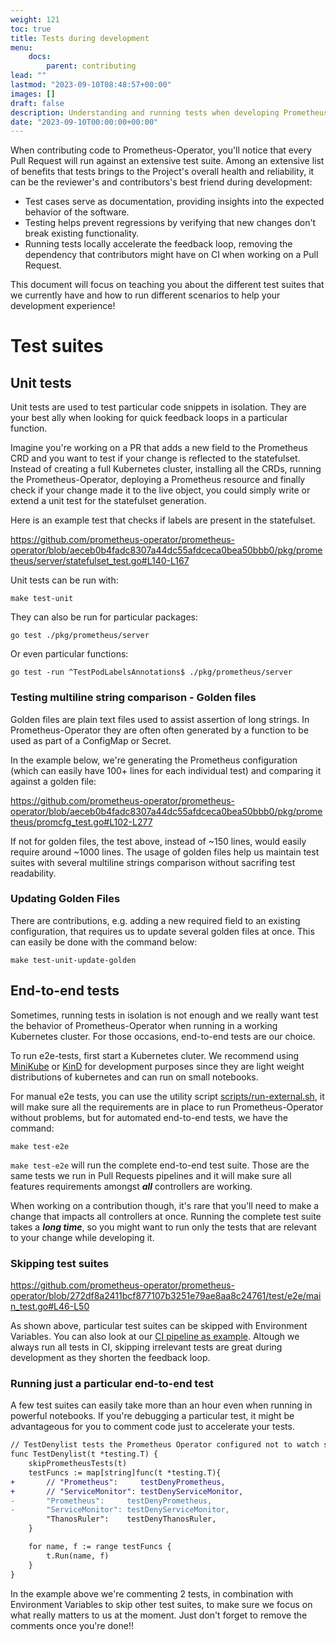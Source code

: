 ```yaml
---
weight: 121
toc: true
title: Tests during development
menu:
    docs:
        parent: contributing
lead: ""
lastmod: "2023-09-10T08:48:57+00:00"
images: []
draft: false
description: Understanding and running tests when developing Prometheus-Operator
date: "2023-09-10T00:00:00+00:00"
---
```


When contributing code to Prometheus-Operator, you'll notice that every Pull Request will run against an extensive test suite. Among an extensive list of benefits that tests brings to the Project's overall health and reliability, it can be the reviewer's and contributors's best friend during development:

* Test cases serve as documentation, providing insights into the expected behavior of the software.
* Testing helps prevent regressions by verifying that new changes don't break existing functionality.
* Running tests locally accelerate the feedback loop, removing the dependency that contributors might have on CI when working on a Pull Request.

This document will focus on teaching you about the different test suites that we currently have and how to run different scenarios to help your development experience!

# Test suites

## Unit tests

Unit tests are used to test particular code snippets in isolation. They are your best ally when looking for quick feedback loops in a particular function. 

Imagine you're working on a PR that adds a new field to the Prometheus CRD and you want to test if your change is reflected to the statefulset. Instead of creating a full Kubernetes cluster, installing all the CRDs, running the Prometheus-Operator, deploying a Prometheus resource and finally check if your change made it to the live object, you could simply write or extend a unit test for the statefulset generation.

Here is an example test that checks if labels are present in the statefulset.

https://github.com/prometheus-operator/prometheus-operator/blob/aeceb0b4fadc8307a44dc55afdceca0bea50bbb0/pkg/prometheus/server/statefulset_test.go#L140-L167

Unit tests can be run with:

```
make test-unit
```

They can also be run for particular packages:

```
go test ./pkg/prometheus/server
```

Or even particular functions:

```
go test -run ^TestPodLabelsAnnotations$ ./pkg/prometheus/server
```

### Testing multiline string comparison - Golden files

Golden files are plain text files used to assist assertion of long strings. In Prometheus-Operator they are often often generated by a function to be used as part of a ConfigMap or Secret.

In the example below, we're generating the Prometheus configuration (which can easily have 100+ lines for each individual test) and comparing it against a golden file:

https://github.com/prometheus-operator/prometheus-operator/blob/aeceb0b4fadc8307a44dc55afdceca0bea50bbb0/pkg/prometheus/promcfg_test.go#L102-L277

If not for golden files, the test above, instead of ~150 lines, would easily require around ~1000 lines. The usage of golden files help us maintain test suites with several multiline strings comparison without sacrifing test readability.

### Updating Golden Files

There are contributions, e.g. adding a new required field to an existing configuration, that requires us to update several golden files at once. This can easily be done with the command below:

```
make test-unit-update-golden
```

## End-to-end tests

Sometimes, running tests in isolation is not enough and we really want test the behavior of Prometheus-Operator when running in a working Kubernetes cluster. For those occasions, end-to-end tests are our choice.

To run e2e-tests, first start a Kubernetes cluter. We recommend using [MiniKube](https://minikube.sigs.k8s.io/docs/start/) or [KinD](https://kind.sigs.k8s.io/) for development purposes since they are light weight distributions of kubernetes and can run on small notebooks.

For manual e2e tests, you can use the utility script [scripts/run-external.sh](./scripts/run-external.sh), it will make sure all the requirements are in place to run Prometheus-Operator without problems, but for automated end-to-end tests, we have the command:

```
make test-e2e
```

`make test-e2e` will run the complete end-to-end test suite. Those are the same tests we run in Pull Requests pipelines and it will make sure all features requirements amongst ***all*** controllers are working.

When working on a contribution though, it's rare that you'll need to make a change that impacts all controllers at once. Running the complete test suite takes a ***long time***, so you might want to run only the tests that are relevant to your change while developing it.

### Skipping test suites

https://github.com/prometheus-operator/prometheus-operator/blob/272df8a2411bcf877107b3251e79ae8aa8c24761/test/e2e/main_test.go#L46-L50

As shown above, particular test suites can be skipped with Environment Variables. You can also look at our [CI pipeline as example](https://github.com/prometheus-operator/prometheus-operator/blob/272df8a2411bcf877107b3251e79ae8aa8c24761/.github/workflows/e2e.yaml#L85-L94). Altough we always run all tests in CI, skipping irrelevant tests are great during development as they shorten the feedback loop.

### Running just a particular end-to-end test

A few test suites can easily take more than an hour even when running in powerful notebooks. If you're debugging a particular test, it might be advantageous for you to comment code just to accelerate your tests.

```patch
// TestDenylist tests the Prometheus Operator configured not to watch specific namespaces.
func TestDenylist(t *testing.T) {
	skipPrometheusTests(t)
	testFuncs := map[string]func(t *testing.T){
+		// "Prometheus":     testDenyPrometheus,
+		// "ServiceMonitor": testDenyServiceMonitor,
-		"Prometheus":     testDenyPrometheus,
-		"ServiceMonitor": testDenyServiceMonitor,
		"ThanosRuler":    testDenyThanosRuler,
	}

	for name, f := range testFuncs {
		t.Run(name, f)
	}
}
```

In the example above we're commenting 2 tests, in combination with Environment Variables to skip other test suites, to make sure we focus on what really matters to us at the moment. Just don't forget to remove the comments once you're done!!